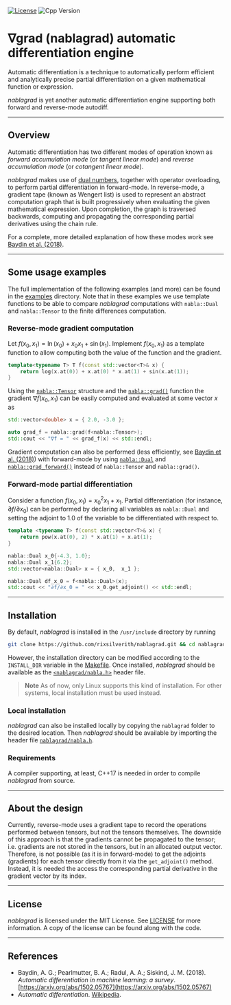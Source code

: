 [![License](https://img.shields.io/github/license/rixsilverith/nablagrad?color=g)](https://mit-license.org/)
![Cpp Version](https://img.shields.io/badge/C%2B%2B-17+-green)

# ∇grad (nablagrad) automatic differentiation engine

Automatic differentiation is a technique to automatically perform efficient and analytically precise partial 
differentiation on a given mathematical function or expression.

*nablagrad* is yet another automatic differentiation engine supporting both forward and reverse-mode autodiff.

---

## Overview

Automatic differentiation has two different modes of operation known as *forward accumulation mode* (or
*tangent linear mode*) and *reverse accumulation mode* (or *cotangent linear mode*). 

*nablagrad* makes use of [dual numbers](https://en.wikipedia.org/wiki/Dual_number), together with operator 
overloading, to perform partial differentiation in forward-mode. In reverse-mode, a gradient tape (known as 
Wengert list) is used to represent an abstract computation graph that is built progressively when evaluating 
the given mathematical expression. Upon completion, the graph is traversed backwards, computing and propagating 
the corresponding partial derivatives using the chain rule.

For a complete, more detailed explanation of how these modes work see 
[Baydin et al. (2018)](https://arxiv.org/abs/1502.05767).

---

## Some usage examples

The full implementation of the following examples (and more) can be found in the [examples](examples) directory. 
Note that in these examples we use template functions to be able to compare *nablagrad* computations with 
`nabla::Dual` and `nabla::Tensor` to the finite differences computation.

### Reverse-mode gradient computation

Let $f(x_0, x_1) = \ln(x_0) + x_0x_1 + \sin(x_1)$. Implement $f(x_0, x_1)$ as a template function to allow 
computing both the value of the function and the gradient.

```cpp
template<typename T> T f(const std::vector<T>& x) {
    return log(x.at(0)) + x.at(0) * x.at(1) + sin(x.at(1));
}
```

Using the [`nabla::Tensor`](nablagrad/tensor.hpp) structure and the [`nabla::grad()`](nablagrad/core.hpp) 
function the gradient $\nabla f(x_0, x_1)$ can be easily computed and evaluated at some vector $x$ as

```cpp
std::vector<double> x = { 2.0, -3.0 };

auto grad_f = nabla::grad(f<nabla::Tensor>);
std::cout << "∇f = " << grad_f(x) << std::endl;
```

Gradient computation can also be performed (less efficiently, see [Baydin et al. (2018)](https://arxiv.org/abs/1502.05767)) 
with forward-mode by using [`nabla::Dual`](nablagrad/dual.hpp) and [`nabla::grad_forward()`](nablagrad/core.hpp) 
instead of `nabla::Tensor` and `nabla::grad()`.

### Forward-mode partial differentiation

Consider a function $f(x_0, x_1) = x_0^2x_1 + x_1$. Partial differentiation (for instance, $\partial f/\partial x_0$) 
can be performed by declaring all variables as `nabla::Dual` and setting the adjoint to $1.0$ of the variable to be 
differentiated with respect to.

```cpp
template <typename T> f(const std::vector<T>& x) {
    return pow(x.at(0), 2) * x.at(1) + x.at(1);
}
```

```cpp
nabla::Dual x_0{-4.3, 1.0};
nabla::Dual x_1{6.2};
std::vector<nabla::Dual> x = { x_0,  x_1 };

nabla::Dual df_x_0 = f<nabla::Dual>(x);
std::cout << "∂f/∂x_0 = " << x_0.get_adjoint() << std::endl;
```

---

## Installation

By default, *nablagrad* is installed in the `/usr/include` directory by running
```bash
git clone https://github.com/rixsilverith/nablagrad.git && cd nablagrad && make install
```

However, the installation directory can be modified according to the `INSTALL_DIR` variable in the [Makefile](Makefile).
Once installed, *nablagrad* should be available as the [`<nablagrad/nabla.h>`](nablagrad/nabla.h) header file.

> **Note** As of now, only Linux supports this kind of installation. For other systems, local installation
must be used instead.

### Local installation

*nablagrad* can also be installed locally by copying the `nablagrad` folder to the desired location. Then *nablagrad*
should be available by importing the header file [`nablagrad/nabla.h`](nablagrad/nabla.h).

### Requirements

A compiler supporting, at least, C++17 is needed in order to compile *nablagrad* from source.

---

## About the design

Currently, reverse-mode uses a gradient tape to record the operations performed between tensors, but not the tensors
themselves. The downside of this approach is that the gradients cannot be propagated to the tensor; i.e. gradients
are not stored in the tensors, but in an allocated output vector. Therefore, is not possible (as it is in forward-mode) to
get the adjoints (gradients) for each tensor directly from it via the `get_adjoint()` method. Instead, it is needed
the access the corresponding partial derivative in the gradient vector by its index.

---

## License

*nablagrad* is licensed under the MIT License. See [LICENSE](LICENSE) for more information. A copy of the license can be found along with the code.

---

## References

- Baydin, A. G.; Pearlmutter, B. A.; Radul, A. A.; Siskind, J. M. (2018). *Automatic differentiation in machine learning: a survey*. [https://arxiv.org/abs/1502.05767](https://arxiv.org/abs/1502.05767)
- *Automatic differentiation*. [Wikipedia](https://en.wikipedia.org/wiki/Automatic_differentiation).
